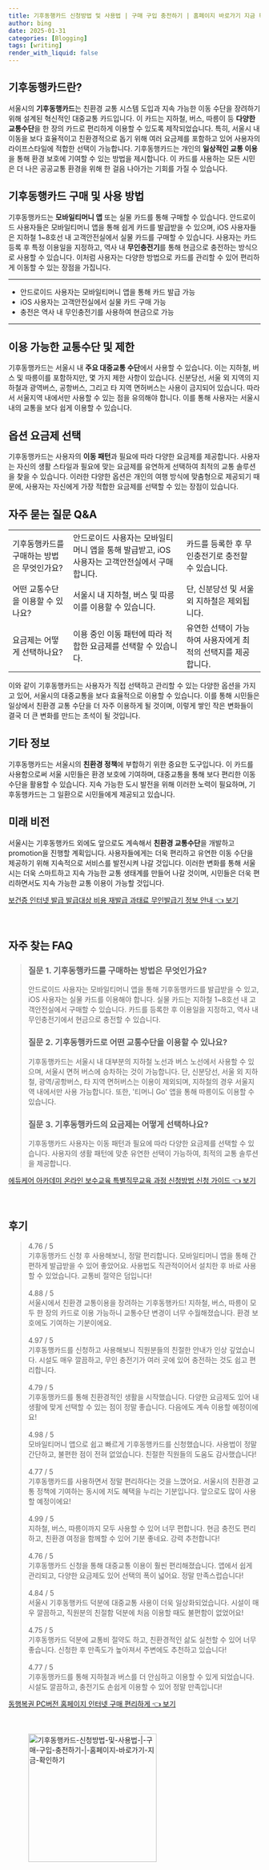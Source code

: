 ```yaml
---
title: 기후동행카드 신청방법 및 사용법 | 구매 구입 충전하기 | 홈페이지 바로가기 지금 확인하기
author: bing
date: 2025-01-31
categories: [Blogging]
tags: [writing]
render_with_liquid: false
---
```



<h2 id='기후동행카드소개'>기후동행카드란?</h2>

<p>서울시의 <b>기후동행카드</b>는 친환경 교통 시스템 도입과 지속 가능한 이동 수단을 장려하기 위해 설계된 혁신적인 대중교통 카드입니다. 이 카드는 지하철, 버스, 따릉이 등 <b>다양한 교통수단</b>을 한 장의 카드로 편리하게 이용할 수 있도록 제작되었습니다. 특히, 서울시 내 이동을 보다 효율적이고 친환경적으로 돕기 위해 여러 요금제를 포함하고 있어 사용자의 라이프스타일에 적합한 선택이 가능합니다. 기후동행카드는 개인의 <b>일상적인 교통 이용</b>을 통해 환경 보호에 기여할 수 있는 방법을 제시합니다. 이 카드를 사용하는 모든 시민은 더 나은 공공교통 환경을 위해 한 걸음 나아가는 기회를 가질 수 있습니다.</p>

<h2 id='구매및사용방법'>기후동행카드 구매 및 사용 방법</h2>

<p>기후동행카드는 <b>모바일티머니 앱</b> 또는 실물 카드를 통해 구매할 수 있습니다. 안드로이드 사용자들은 모바일티머니 앱을 통해 쉽게 카드를 발급받을 수 있으며, iOS 사용자들은 지하철 1~8호선 내 고객안전실에서 실물 카드를 구매할 수 있습니다. 사용자는 카드 등록 후 특정 이용일을 지정하고, 역사 내 <b>무인충전기</b>를 통해 현금으로 충전하는 방식으로 사용할 수 있습니다. 이처럼 사용자는 다양한 방법으로 카드를 관리할 수 있어 편리하게 이동할 수 있는 장점을 가집니다.</p>

<hr />

<ul>
    <li>안드로이드 사용자는 모바일티머니 앱을 통해 카드 발급 가능</li>
    <li>iOS 사용자는 고객안전실에서 실물 카드 구매 가능</li>
    <li>충전은 역사 내 무인충전기를 사용하여 현금으로 가능</li>
</ul>

<hr />

<h2 id='이용가능한교통수단'>이용 가능한 교통수단 및 제한</h2>

<p>기후동행카드는 서울시 내 <b>주요 대중교통 수단</b>에서 사용할 수 있습니다. 이는 지하철, 버스 및 따릉이를 포함하지만, 몇 가지 제한 사항이 있습니다. 신분당선, 서울 외 지역의 지하철과 광역버스, 공항버스, 그리고 타 지역 면허버스는 사용이 금지되어 있습니다. 따라서 서울지역 내에서만 사용할 수 있는 점을 유의해야 합니다. 이를 통해 사용자는 서울시내의 교통을 보다 쉽게 이용할 수 있습니다.</p>

<h2 id='옵션요금제'>옵션 요금제 선택</h2>

<p>기후동행카드는 사용자의 <b>이동 패턴</b>과 필요에 따라 다양한 요금제를 제공합니다. 사용자는 자신의 생활 스타일과 필요에 맞는 요금제를 유연하게 선택하여 최적의 교통 솔루션을 찾을 수 있습니다. 이러한 다양한 옵션은 개인의 여행 방식에 맞춤형으로 제공되기 때문에, 사용자는 자신에게 가장 적합한 요금제를 선택할 수 있는 장점이 있습니다.</p>

<h2 id='자주묻는질문'>자주 묻는 질문 Q&A</h2>

<table>
    <tr>
        <td>기후동행카드를 구매하는 방법은 무엇인가요?</td>
        <td>안드로이드 사용자는 모바일티머니 앱을 통해 발급받고, iOS 사용자는 고객안전실에서 구매합니다.</td>
        <td>카드를 등록한 후 무인충전기로 충전할 수 있습니다.</td>
    </tr>
    <tr>
        <td>어떤 교통수단을 이용할 수 있나요?</td>
        <td>서울시 내 지하철, 버스 및 따릉이를 이용할 수 있습니다.</td>
        <td>단, 신분당선 및 서울 외 지하철은 제외됩니다.</td>
    </tr>
    <tr>
        <td>요금제는 어떻게 선택하나요?</td>
        <td>이용 중인 이동 패턴에 따라 적합한 요금제를 선택할 수 있습니다.</td>
        <td>유연한 선택이 가능하여 사용자에게 최적의 선택지를 제공합니다.</td>
    </tr>
</table>

<p>이와 같이 기후동행카드는 사용자가 직접 선택하고 관리할 수 있는 다양한 옵션을 가지고 있어, 서울시의 대중교통을 보다 효율적으로 이용할 수 있습니다. 이를 통해 시민들은 일상에서 친환경 교통 수단을 더 자주 이용하게 될 것이며, 이렇게 쌓인 작은 변화들이 결국 더 큰 변화를 만드는 초석이 될 것입니다.</p>

<h2 id='기타정보'>기타 정보</h2>

<p>기후동행카드는 서울시의 <b>친환경 정책</b>에 부합하기 위한 중요한 도구입니다. 이 카드를 사용함으로써 서울 시민들은 환경 보호에 기여하며, 대중교통을 통해 보다 편리한 이동 수단을 활용할 수 있습니다. 지속 가능한 도시 발전을 위해 이러한 노력이 필요하며, 기후동행카드는 그 일환으로 시민들에게 제공되고 있습니다.</p>

<h2 id='미래비전'>미래 비전</h2>

<p>서울시는 기후동행카드 외에도 앞으로도 계속해서 <b>친환경 교통수단</b>을 개발하고 promotion을 진행할 계획입니다. 사용자들에게는 더욱 편리하고 유연한 이동 수단을 제공하기 위해 지속적으로 서비스를 발전시켜 나갈 것입니다. 이러한 변화를 통해 서울시는 더욱 스마트하고 지속 가능한 교통 생태계를 만들어 나갈 것이며, 시민들은 더욱 편리하면서도 지속 가능한 교통 이용이 가능할 것입니다.</p>


<p><a class="click-button" title="보건증 인터넷 발급 발급대상 비용 재발급 과태료 무인발급기 정보 안내" href="https://greenforu.github.io/posts/%EB%B3%B4%EA%B1%B4%EC%A6%9D-%EC%9D%B8%ED%84%B0%EB%84%B7-%EB%B0%9C%EA%B8%89-%EB%B0%9C%EA%B8%89%EB%8C%80%EC%83%81-%EB%B9%84%EC%9A%A9-%EC%9E%AC%EB%B0%9C%EA%B8%89-%EA%B3%BC%ED%83%9C%EB%A3%8C-%EB%AC%B4%EC%9D%B8%EB%B0%9C%EA%B8%89%EA%B8%B0-%EC%A0%95%EB%B3%B4-%EC%95%88%EB%82%B4/" rel="dofollow">보건증 인터넷 발급 발급대상 비용 재발급 과태료 무인발급기 정보 안내 👈 보기</a></p><br>
<h2 id='자주_찾는_FAQ'>자주 찾는 FAQ</h2>
<div itemscope="" itemtype="https://schema.org/FAQPage"> 
<blockquote> 
<div itemscope="" itemprop="mainEntity" itemtype="https://schema.org/Question"> 
<h3 itemprop="name">질문 1. 기후동행카드를 구매하는 방법은 무엇인가요?</h3> 
<div itemscope="" itemprop="acceptedAnswer" itemtype="https://schema.org/Answer"> 
<span itemprop="text"> 
<p>안드로이드 사용자는 모바일티머니 앱을 통해 기후동행카드를 발급받을 수 있고, iOS 사용자는 실물 카드를 이용해야 합니다. 실물 카드는 지하철 1~8호선 내 고객안전실에서 구매할 수 있습니다. 카드를 등록한 후 이용일을 지정하고, 역사 내 무인충전기에서 현금으로 충전할 수 있습니다.</p> 
</span> 
</div> 
</div> 

<div itemscope="" itemprop="mainEntity" itemtype="https://schema.org/Question"> 
<h3 itemprop="name">질문 2. 기후동행카드로 어떤 교통수단을 이용할 수 있나요?</h3> 
<div itemscope="" itemprop="acceptedAnswer" itemtype="https://schema.org/Answer"> 
<span itemprop="text"> 
<p>기후동행카드는 서울시 내 대부분의 지하철 노선과 버스 노선에서 사용할 수 있으며, 서울시 면허 버스에 승차하는 것이 가능합니다. 단, 신분당선, 서울 외 지하철, 광역/공항버스, 타 지역 면허버스는 이용이 제외되며, 지하철의 경우 서울지역 내에서만 사용 가능합니다. 또한, '티머니 Go' 앱을 통해 따릉이도 이용할 수 있습니다.</p> 
</span> 
</div> 
</div> 

<div itemscope="" itemprop="mainEntity" itemtype="https://schema.org/Question"> 
<h3 itemprop="name">질문 3. 기후동행카드의 요금제는 어떻게 선택하나요?</h3> 
<div itemscope="" itemprop="acceptedAnswer" itemtype="https://schema.org/Answer"> 
<span itemprop="text"> 
<p>기후동행카드 사용자는 이동 패턴과 필요에 따라 다양한 요금제를 선택할 수 있습니다. 사용자의 생활 패턴에 맞춘 유연한 선택이 가능하여, 최적의 교통 솔루션을 제공합니다.</p> 
</span> 
</div> 
</div> 
</blockquote> 
</div>
<p><a class="click-button" title="에듀케어 아카데미 온라인 보수교육 특별직무교육 과정 신청방법 신청 가이드" href="https://greenforu.github.io/posts/%EC%97%90%EB%93%80%EC%BC%80%EC%96%B4-%EC%95%84%EC%B9%B4%EB%8D%B0%EB%AF%B8-%EC%98%A8%EB%9D%BC%EC%9D%B8-%EB%B3%B4%EC%88%98%EA%B5%90%EC%9C%A1-%ED%8A%B9%EB%B3%84%EC%A7%81%EB%AC%B4%EA%B5%90%EC%9C%A1-%EA%B3%BC%EC%A0%95-%EC%8B%A0%EC%B2%AD%EB%B0%A9%EB%B2%95-%EC%8B%A0%EC%B2%AD-%EA%B0%80%EC%9D%B4%EB%93%9C/" rel="dofollow">에듀케어 아카데미 온라인 보수교육 특별직무교육 과정 신청방법 신청 가이드 👈 보기</a></p><br>
<h2 id='후기'>후기</h2>
<div itemscope itemtype="https://schema.org/Product">
  <blockquote>
  <div itemprop="review" itemscope itemtype="https://schema.org/Review">
      <div itemprop="reviewRating" itemscope itemtype="https://schema.org/Rating"> <span itemprop="ratingValue">4.76</span> / <span itemprop="bestRating">5</span> </div>
      <span itemprop="reviewBody">기후동행카드 신청 후 사용해보니, 정말 편리합니다. 모바일티머니 앱을 통해 간편하게 발급받을 수 있어 좋았어요. 사용법도 직관적이어서 설치한 후 바로 사용할 수 있었습니다. 교통비 절약은 덤입니다!</span>
  </div>
  <br>
  <div itemprop="review" itemscope itemtype="https://schema.org/Review">
      <div itemprop="reviewRating" itemscope itemtype="https://schema.org/Rating"> <span itemprop="ratingValue">4.88</span> / <span itemprop="bestRating">5</span> </div>
      <span itemprop="reviewBody">서울시에서 친환경 교통이용을 장려하는 기후동행카드! 지하철, 버스, 따릉이 모두 한 장의 카드로 이용 가능하니 교통수단 변경이 너무 수월해졌습니다. 환경 보호에도 기여하는 기분이에요.</span>
  </div>
  <br>
  <div itemprop="review" itemscope itemtype="https://schema.org/Review">
      <div itemprop="reviewRating" itemscope itemtype="https://schema.org/Rating"> <span itemprop="ratingValue">4.97</span> / <span itemprop="bestRating">5</span> </div>
      <span itemprop="reviewBody">기후동행카드를 신청하고 사용해보니 직원분들의 친절한 안내가 인상 깊었습니다. 시설도 매우 깔끔하고, 무인 충전기가 여러 곳에 있어 충전하는 것도 쉽고 편리합니다.</span>
  </div>
  <br>
  <div itemprop="review" itemscope itemtype="https://schema.org/Review">
      <div itemprop="reviewRating" itemscope itemtype="https://schema.org/Rating"> <span itemprop="ratingValue">4.79</span> / <span itemprop="bestRating">5</span> </div>
      <span itemprop="reviewBody">기후동행카드를 통해 친환경적인 생활을 시작했습니다. 다양한 요금제도 있어 내 생활에 맞게 선택할 수 있는 점이 정말 좋습니다. 다음에도 계속 이용할 예정이에요!</span>
  </div>
  <br>
  <div itemprop="review" itemscope itemtype="https://schema.org/Review">
      <div itemprop="reviewRating" itemscope itemtype="https://schema.org/Rating"> <span itemprop="ratingValue">4.98</span> / <span itemprop="bestRating">5</span> </div>
      <span itemprop="reviewBody">모바일티머니 앱으로 쉽고 빠르게 기후동행카드를 신청했습니다. 사용법이 정말 간단하고, 불편한 점이 전혀 없었습니다. 친절한 직원들의 도움도 감사했습니다!</span>
  </div>
  <br>
  <div itemprop="review" itemscope itemtype="https://schema.org/Review">
      <div itemprop="reviewRating" itemscope itemtype="https://schema.org/Rating"> <span itemprop="ratingValue">4.77</span> / <span itemprop="bestRating">5</span> </div>
      <span itemprop="reviewBody">기후동행카드를 사용하면서 정말 편리하다는 것을 느꼈어요. 서울시의 친환경 교통 정책에 기여하는 동시에 저도 혜택을 누리는 기분입니다. 앞으로도 많이 사용할 예정이에요!</span>
  </div>
  <br>
  <div itemprop="review" itemscope itemtype="https://schema.org/Review">
      <div itemprop="reviewRating" itemscope itemtype="https://schema.org/Rating"> <span itemprop="ratingValue">4.99</span> / <span itemprop="bestRating">5</span> </div>
      <span itemprop="reviewBody">지하철, 버스, 따릉이까지 모두 사용할 수 있어 너무 편합니다. 현금 충전도 편리하고, 친환경 여정을 함께할 수 있어 기분 좋네요. 강력 추천합니다!</span>
  </div>
  <br>
  <div itemprop="review" itemscope itemtype="https://schema.org/Review">
      <div itemprop="reviewRating" itemscope itemtype="https://schema.org/Rating"> <span itemprop="ratingValue">4.76</span> / <span itemprop="bestRating">5</span> </div>
      <span itemprop="reviewBody">기후동행카드 신청을 통해 대중교통 이용이 훨씬 편리해졌습니다. 앱에서 쉽게 관리되고, 다양한 요금제도 있어 선택의 폭이 넓어요. 정말 만족스럽습니다!</span>
  </div>
  <br>
  <div itemprop="review" itemscope itemtype="https://schema.org/Review">
      <div itemprop="reviewRating" itemscope itemtype="https://schema.org/Rating"> <span itemprop="ratingValue">4.84</span> / <span itemprop="bestRating">5</span> </div>
      <span itemprop="reviewBody">서울시 기후동행카드 덕분에 대중교통 사용이 더욱 일상화되었습니다. 시설이 매우 깔끔하고, 직원분의 친절함 덕분에 처음 이용할 때도 불편함이 없었어요!</span>
  </div>
  <br>
  <div itemprop="review" itemscope itemtype="https://schema.org/Review">
      <div itemprop="reviewRating" itemscope itemtype="https://schema.org/Rating"> <span itemprop="ratingValue">4.75</span> / <span itemprop="bestRating">5</span> </div>
      <span itemprop="reviewBody">기후동행카드 덕분에 교통비 절약도 하고, 친환경적인 삶도 실천할 수 있어 너무 좋습니다. 신청한 후 만족도가 높아져서 주변에도 추천하고 있습니다!</span>
  </div>
  <br>
  <div itemprop="review" itemscope itemtype="https://schema.org/Review">
      <div itemprop="reviewRating" itemscope itemtype="https://schema.org/Rating"> <span itemprop="ratingValue">4.77</span> / <span itemprop="bestRating">5</span> </div>
      <span itemprop="reviewBody">기후동행카드를 통해 지하철과 버스를 더 안심하고 이용할 수 있게 되었습니다. 시설도 깔끔하고, 충전기도 손쉽게 이용할 수 있어 정말 만족입니다!</span>
  </div>
  </blockquote>
</div>
<p><a class="click-button" title="동행복권 PC버전 홈페이지 인터넷 구매 편리하게" href="https://greenforu.github.io/posts/%EB%8F%99%ED%96%89%EB%B3%B5%EA%B6%8C-PC%EB%B2%84%EC%A0%84-%ED%99%88%ED%8E%98%EC%9D%B4%EC%A7%80-%EC%9D%B8%ED%84%B0%EB%84%B7-%EA%B5%AC%EB%A7%A4-%ED%8E%B8%EB%A6%AC%ED%95%98%EA%B2%8C/" rel="dofollow">동행복권 PC버전 홈페이지 인터넷 구매 편리하게 👈 보기</a></p><br>
<figure class="image"><img src="https://greenforu.github.io/assets/img/thumbnail/기후동행카드-신청방법-및-사용법-|-구매-구입-충전하기-|-홈페이지-바로가기-지금-확인하기.webp" alt="기후동행카드-신청방법-및-사용법-|-구매-구입-충전하기-|-홈페이지-바로가기-지금-확인하기" width="256" height="256"></figure>